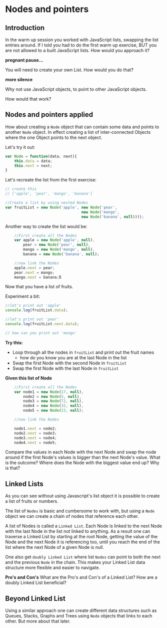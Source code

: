 # Nodes and pointers

## Introduction

In the warm up session you worked with JavaScript lists, swapping the list entries around. If I told you had to do the first warm up exercise, BUT you are not allowed to a built JavaScript lists. How would you approach it?

**pregnant pause...**

You will need to create your own List. How would you do that?

**more silence**

Why not use JavaScript objects, to point to other JavaScript objects.

How would that work?

## Nodes and pointers applied

How about creating a `Node` object that can contain some data and points to another `Node` object. In effect creating a list of inter-connected Objects where the one Object points to the next object.

Let's try it out:

```javascript
var Node = function(data, next){
    this.data = data;
    this.next = next;
}
```

Let's recreate the list from the first exercise:

```javascript
// create this
// ['apple', 'pear', 'mango', 'banana']

//Create a list by using nested Nodes
var fruitList = new Node('apple', new Node('pear',
                                  new Node('mango',
                                  new Node('banana', null))));
```

Another way to create the list would be:

```javascript
    //First create all the Nodes
    var apple = new Node('apple', null),
        pear = new Node('pear', null),
        mango = new Node('mango', null),
        banana = new Node('banana', null);

    //now link the Nodes
    apple.next = pear;
    pear.next = mango;
    mango.next = banana;ß    
```

Now that you have a list of fruits.

Experiment a bit:

```javascript
//let's print out 'apple'
console.log(fruitList.data);

//let's print out 'pear'
console.log(fruitList.next.data);

// how can you print out 'mango'

```

**Try this:**

* Loop through all the nodes in `fruitList` and print out the fruit names
    * how do you know you are at the last Node in the list
* Swap the first Node with the second Node in `fruitList`
* Swap the first Node with the last Node in `fruitList`


**Given this list of Node**

```javascript
    //First create all the Nodes
    var node1 = new Node(17, null),
        node2 = new Node(5, null),
        node3 = new Node(72, null),
        node4 = new Node(32, null),
        node5 = new Node(23, null);

    //now link the Nodes

    node1.next = node2;
    node2.next = node3;
    node3.next = node4;
    node4.next = node5;

```

Compare the values in each Node with the next Node and swap the node around if the first Node's values is bigger than the next Node's value. What is the outcome? Where does the Node with the biggest value end up? Why is that?

## Linked Lists

As you can see without using Javascript's list object it is possible to create a list of fruits or numbers.

The list of `Nodes` is basic and cumbersome to work with, but using a `Node` object we can create a chain of nodes that reference each other.

A list of Nodes is called a `Linked List`. Each Node is linked to the next Node with the last Node in the list not linked to anything. As a result one can traverse a Linked List by starting at the root Node, getting the value of the Node and the next Node it is referencing too, until you reach the end of the list where the next Node of a given Node is null.

One also get `doubly Linked List` where list `Nodes` can point to both the next and the previous `Node` in the chain. This makes your Linked List data structure more flexible and easier to navigate.

**Pro's and Con's** What are the Pro's and Con's of a Linked List? How are a doubly Linked List beneficial?

## Beyond Linked List

Using a similar approach one can create different data structures such as Queues, Stacks, Graphs and Trees using `Node` objects that links to each other. But more about that later.
